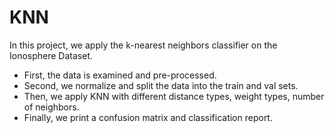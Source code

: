 # KNN

In this project, we apply the k-nearest neighbors classifier on the Ionosphere Dataset. 
* First, the data is examined and pre-processed. 
* Second, we normalize and split the data into the train and val sets. 
* Then, we apply KNN with different distance types, weight types, number of neighbors. 
* Finally, we print a confusion matrix and classification report.
